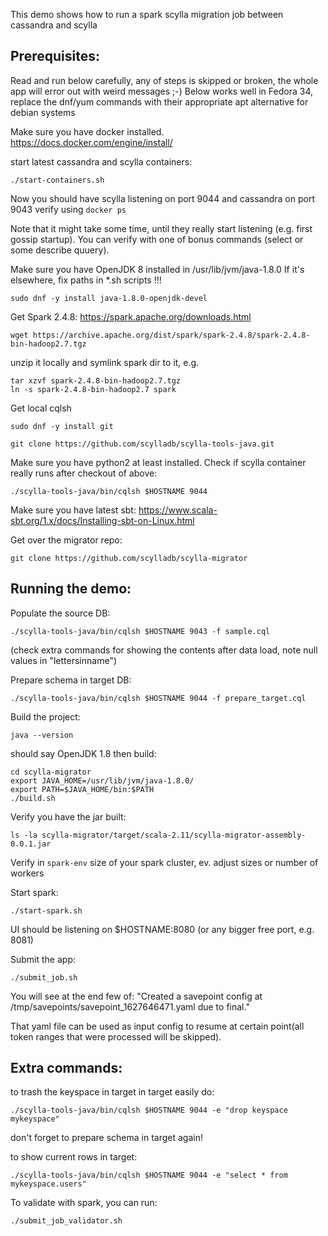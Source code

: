 This demo shows how to run a spark scylla migration job between cassandra and scylla

Prerequisites:
---------------
Read and run below carefully, any of steps is skipped or broken, the whole app will error out with weird messages ;-)
Below works well in Fedora 34, replace the dnf/yum commands with their appropriate apt alternative for debian systems

Make sure you have docker installed.
https://docs.docker.com/engine/install/

start latest cassandra and scylla containers:
```
./start-containers.sh
```

Now you should have scylla listening on port 9044
and cassandra on port 9043
verify using `docker ps`

Note that it might take some time, until they really start listening (e.g. first gossip startup).
You can verify with one of bonus commands (select or some describe quuery).

Make sure you have OpenJDK 8 installed in /usr/lib/jvm/java-1.8.0
If it's elsewhere, fix paths in *.sh scripts !!!

```
sudo dnf -y install java-1.8.0-openjdk-devel
```

Get Spark 2.4.8:
https://spark.apache.org/downloads.html

```
wget https://archive.apache.org/dist/spark/spark-2.4.8/spark-2.4.8-bin-hadoop2.7.tgz
```

unzip it locally and symlink spark dir to it, e.g.

```
tar xzvf spark-2.4.8-bin-hadoop2.7.tgz
ln -s spark-2.4.8-bin-hadoop2.7 spark
```

Get local cqlsh

```
sudo dnf -y install git

git clone https://github.com/scylladb/scylla-tools-java.git

```

Make sure you have python2 at least installed.
Check if scylla container really runs after checkout of above:

```
./scylla-tools-java/bin/cqlsh $HOSTNAME 9044
```

Make sure you have latest sbt:
https://www.scala-sbt.org/1.x/docs/Installing-sbt-on-Linux.html

Get over the migrator repo:
```
git clone https://github.com/scylladb/scylla-migrator
```

Running the demo:
-----------------

Populate the source DB:

```
./scylla-tools-java/bin/cqlsh $HOSTNAME 9043 -f sample.cql
```
(check extra commands for showing the contents after data load, note null values in "lettersinname")

Prepare schema in target DB:
```
./scylla-tools-java/bin/cqlsh $HOSTNAME 9044 -f prepare_target.cql
```

Build the project:

```
java --version
```

should say OpenJDK 1.8
then build:

```
cd scylla-migrator
export JAVA_HOME=/usr/lib/jvm/java-1.8.0/
export PATH=$JAVA_HOME/bin:$PATH
./build.sh
```

Verify you have the jar built:
```
ls -la scylla-migrator/target/scala-2.11/scylla-migrator-assembly-0.0.1.jar
```

Verify in `spark-env` size of your spark cluster,
ev. adjust sizes or number of workers

Start spark:

```
./start-spark.sh
```

UI should be listening on $HOSTNAME:8080
(or any bigger free port, e.g. 8081)

Submit the app:

```
./submit_job.sh
```

You will see at the end few of:
"Created a savepoint config at /tmp/savepoints/savepoint_1627646471.yaml due to final."

That yaml file can be used as input config to resume at certain point(all token ranges
that were processed will be skipped).


Extra commands:
---------------

to trash the keyspace in target in target easily do:
```
./scylla-tools-java/bin/cqlsh $HOSTNAME 9044 -e "drop keyspace mykeyspace"
```
don't forget to prepare schema in target again!


to show current rows in target:
```
./scylla-tools-java/bin/cqlsh $HOSTNAME 9044 -e "select * from mykeyspace.users"
```

To validate with spark, you can run:
```
./submit_job_validator.sh
```
